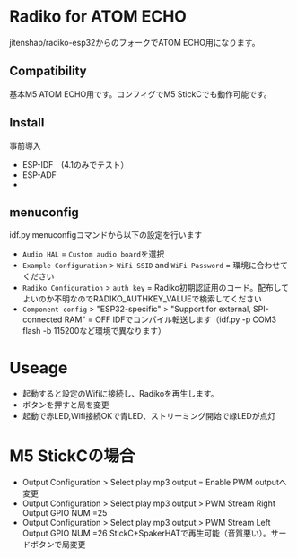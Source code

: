 # Radiko for ATOM ECHO
jitenshap/radiko-esp32からのフォークでATOM ECHO用になります。

## Compatibility
基本M5 ATOM ECHO用です。コンフィグでM5 StickCでも動作可能です。

## Install
事前導入
- ESP-IDF　(4.1のみでテスト）
- ESP-ADF
- 
## menuconfig
idf.py menuconfigコマンドから以下の設定を行います

- `Audio HAL` = `Custom audio board`を選択
- `Example Configuration` > `WiFi SSID` and `WiFi Password` = 環境に合わせてください
- `Radiko Configuration` > `auth key` = Radiko初期認証用のコード。配布してよいのか不明なのでRADIKO_AUTHKEY_VALUEで検索してください
- `Component config` > "ESP32-specific" > "Support for external, SPI-connected RAM" = OFF
IDFでコンパイル転送します（idf.py -p COM3 flash -b 115200など環境で異なります）

# Useage
- 起動すると設定のWifiに接続し、Radikoを再生します。
- ボタンを押すと局を変更
- 起動で赤LED,Wifi接続OKで青LED、ストリーミング開始で緑LEDが点灯

# M5 StickCの場合
- Output Configuration > Select play mp3 output   = Enable PWM outputへ変更
- Output Configuration > Select play mp3 output > PWM Stream Right Output GPIO NUM =25
- Output Configuration > Select play mp3 output > PWM Stream Left Output GPIO NUM =26
StickC+SpakerHATで再生可能（音質悪い）。サードボタンで局変更
